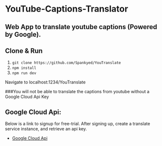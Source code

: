 # YouTube-Captions-Translator

## Web App to translate youtube captions (Powered by Google).


## Clone & Run
1. `git clone https://github.com/Spankyed/YouTranslate`
2. `npm install`
3. `npm run dev`

Navigate to localhost:1234/YouTranslate

###You will not be able to translate the captions from youtube without a Google Cloud Api Key

## Google Cloud Api:
Below is a link to signup for free-trial. After signing up, create a translate service instance, and retrieve an api key. 
- [Google Cloud Api](https://cloud.google.com/apis/?utm_source=google&utm_medium=cpc&utm_campaign=na-US-all-en-dr-bkws-all-all-trial-e-dr-1007179&utm_content=text-ad-none-any-DEV_c-CRE_293733486129-ADGP_Hybrid+%7C+AW+SEM+%7C+BKWS+%7C+US+%7C+en+%7C+EXA+~+Tools+~+MGMT+Tools+~+Cloud+API+~+Google+Cloud+Apis-KWID_43700036673590261-kwd-218322698167&utm_term=KW_google%20cloud%20apis-ST_google+cloud+apis&gclid=Cj0KCQjwvdXpBRCoARIsAMJSKqJgZ1IbQ72R282ykREx12KEJy22V0cQEMIpsf78rH0YDMgvkTOnnqsaArpsEALw_wcB) 


